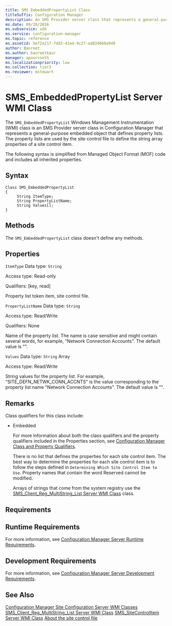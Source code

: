 ```yaml
---
title: SMS_EmbeddedPropertyList Class
titleSuffix: Configuration Manager
description: An SMS Provider server class that represents a general-purpose embedded object, which defines property lists.
ms.date: 09/20/2016
ms.subservice: sdk
ms.service: configuration-manager
ms.topic: reference
ms.assetid: 5ef2a217-7dd3-41ed-9c27-ad824660a948
author: Banreet
ms.author: banreetkaur
manager: apoorvseth
ms.localizationpriority: low
ms.collection: tier3
ms.reviewer: mstewart
---
```

# SMS_EmbeddedPropertyList Server WMI Class
The `SMS_EmbeddedPropertyList` Windows Management Instrumentation (WMI) class is an SMS Provider server class in Configuration Manager that represents a general-purpose embedded object that defines property lists. The property lists are used by the site control file to define the string array properties of a site control item.

 The following syntax is simplified from Managed Object Format (MOF) code and includes all inherited properties.

## Syntax

```
Class SMS_EmbeddedPropertyList
{
     String ItemType;
     String PropertyListName;
     String Values[];
}
```

## Methods
 The `SMS_EmbeddedPropertyList` class doesn't define any methods.

## Properties
 `ItemType`
 Data type: `String`

 Access type: Read-only

 Qualifiers: [key, read]

 Property list token item, site control file.

 `PropertyListName`
 Data type: `String`

 Access type: Read/Write

 Qualifiers: None

 Name of the property list. The name is case sensitive and might contain several words, for example, "Network Connection Accounts". The default value is "".

 `Values`
 Data type: `String` Array

 Access type: Read/Write

 String values for the property list. For example, "SITE_DEFN_NETWK_CONN_ACCNTS" is the value corresponding to the property list name "Network Connection Accounts". The default value is "".

## Remarks
 Class qualifiers for this class include:

- Embedded

  For more information about both the class qualifiers and the property qualifiers included in the Properties section, see [Configuration Manager Class and Property Qualifiers](../../../../../develop/reference/misc/class-and-property-qualifiers.md).

  There is no list that defines the properties for each site control item. The best way to determine the properties for each site control item is to follow the steps defined in `Determining Which Site Control Item to Use`. Property names that contain the word Reserved cannot be modified.

  Arrays of strings that come from the system registry use the [SMS_Client_Reg_MultiString_List Server WMI Class](../../../../../develop/reference/core/servers/configure/sms_client_reg_multistring_list-server-wmi-class.md) class.

## Requirements

## Runtime Requirements
 For more information, see [Configuration Manager Server Runtime Requirements](../../../../../develop/core/reqs/server-runtime-requirements.md).

## Development Requirements
 For more information, see [Configuration Manager Server Development Requirements](../../../../../develop/core/reqs/server-development-requirements.md).

## See Also
 [Configuration Manager Site Configuration Server WMI Classes](../../../../../develop/reference/core/servers/configure/site-configuration-server-wmi-classes.md)
 [SMS_Client_Reg_MultiString_List Server WMI Class](../../../../../develop/reference/core/servers/configure/sms_client_reg_multistring_list-server-wmi-class.md)
 [SMS_SiteControlItem Server WMI Class](../../../../../develop/reference/core/servers/configure/sms_sitecontrolitem-server-wmi-class.md)
 [About the site control file](../../../../core/understand/about-the-configuration-manager-site-control-file.md)
